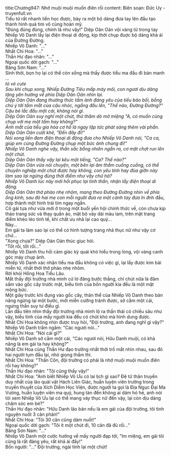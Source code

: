 title:Chương947: Nhớ muội muội muốn điên rồi
content:
Biên soạn: Đức Uy - truyenfull.vn<br>Tiểu tử rất nhanh liền học được, bày ra một bộ dáng đưa tay lên đầu tạo thành hình quả tim vô cùng hoàn mỹ.<br>"Đúng đúng đúng, chính là như vậy!" Diệp Oản Oản vội vàng từ trong tay Nhiếp Vô Danh lấy lại điện thoại di động, kịp thời chụp đuợc bộ dáng khả ái của Đường Đường.<br>Nhiếp Vô Danh: "..."<br>Nhất Chi Hoa: "..."<br>Thần Hư đạo nhân: "..."<br>Ngoại quốc dời gạch: "..."<br>Băng Sơn Nam: "..."<br>Sinh thời, bọn họ lại có thể còn sống mà thấy được tiểu ma đầu đi bán manh *...<br>*tỏ vẻ cute<br>Sau khi chụp xong, Nhiếp Đường Tiêu mấp máy môi, con ngươi dịu dàng lặng yên hướng về phía Diệp Oản Oản nhìn lại.<br>Diệp Oản Oản đang thưởng thức tấm ảnh đáng yêu của tiểu bảo bối, bỗng chú ý tới tầm mắt của cậu nhóc, ngẩng đầu lên, "Thế nào, Đường Đường?"<br>Cậu bé lắc đầu một cái, không nói gì.<br>Diệp Oản Oản suy nghĩ một chút, thử thăm dò mở miệng "A, có muốn cùng chụp với mẹ một tấm hay không?"<br>Ánh mắt của tiểu gia hỏa cơ hồ là ngay lập tức phát sáng thêm vài phần.<br>Diệp Oản Oản cười khẽ, "Đến đây đi!"<br>Nói xong liền đem điện thoại di động đưa cho Nhiếp Vô Danh nói, "Ca ca, giúp em cùng Đường Đường chụp một bức ảnh chung đi!"<br>Nhiếp Vô Danh nghe vậy, thần sắc bỗng nhiên ngẩn ra, cơ mặt chợt run lên một chút.<br>Diệp Oản Oản thấy vậy lại kêu một tiếng, "Ca? Thế nào?"<br>Diệp Oản Oản vừa nói chuyện, một bên lại âm thầm cuống cuồng, có thể chuyên nghiệp một chút được hay không, con yêu tinh hay đùa giỡn này làm sao lại ngừng đúng thời điểm như vậy chứ hả?<br>Nhiếp Vô Danh lúc này mới hồi phục lại tinh thần, nhận lấy điện thoại di động.<br>Diệp Oản Oản thở phào nhẹ nhõm, mang theo Đường Đường nhìn về phía ống kính, sau đó hai mẹ con mỗi người đưa ra một cánh tay đưa l*n đ*nh đầu, hợp thành một hình trái tim ngay ngắn.<br>Cô gái tựa như vừa mới ở trong một buổi yến hội chính thức về, còn chưa kịp tháo trang sức và thay quần áo, mặt bộ váy dài màu lam, trên mặt trang điểm khéo léo tinh tế, khí chất ưu nhã lại cao quý...<br>Này...<br>Em gái ta làm sao lại có thể có hình tượng trang nhã thục nữ như vậy cơ chứ...<br>"Xong chưa?" Diệp Oản Oản thúc giục hỏi.<br>"Tốt rồi, tốt rồi..."<br>Nhiếp Vô Danh thu hồi cảm giác kỳ quái khó hiểu trong lòng, vội vàng canh góc máy chụp ảnh.<br>Nhiếp Vô Danh xác nhận tiểu ma đầu không có việc gì, lại lấy được kim bài miễn tử, nhất thời thở phào nhẹ nhõm.<br>Rời khỏi Hồng Hoa Tiểu Lâu.<br>Mắt thấy đội trưởng nhà mình cứ lơ đãng bước thẳng, chỉ chút nữa là đâm sầm vào gốc cây trước mặt, biểu tình của bốn người kia đều là một mặt mộng bức.<br>Một giây trước khi đụng vào gốc cây, thân thể của Nhiếp Vô Danh theo bản năng ngừng lại một bước, mới miễn cưỡng tránh được, sờ cằm một cái, ngưng thần suy tư điều gì.<br>Lần đầu tiên nhìn thấy đội trưởng nhà mình lộ ra thần thái có chiều sâu như vậy, biểu tình của mấy người kia đều có chút khó mà hình dung được.<br>Nhất Chi Hoa không nhịn được truy hỏi, "Đội trưởng, anh đang nghĩ gì vậy?"<br>Nhiếp Vô Danh trầm ngâm: "Các ngươi nói..."<br>Nhất Chi Hoa: "Nói cái gì?"<br>Nhiếp Vô Danh sờ cằm một cái, "Các ngươi nói, Hữu Danh muội, có khả năng là em gái ta hay không?"<br>Nhất Chi Hoa cùng Thần Hư đạo trưởng nhất thời trố mắt nhìn nhau, sau đó hai người tụm đầu lại, nhỏ giọng thầm thì.<br>Nhất Chi Hoa: "Thần Côn, đội trưởng có phải là nhớ muội muội muốn điên rồi hay không?"<br>Thần Hư đạo nhân: "Tôi cũng thấy vậy!"<br>Nhất Chi Hoa: "Anh biết Nhiếp Vô Ưu có lai lịch gì sao? Đệ tử thân truyền duy nhất của lão quái vật Hách Liên Giác, huấn luyện viên trưởng trong truyền thuyết của Xích Diễm Học Viện, được người ta gọi là Địa Ngục Đại Ma Vương, huấn luyện viên ma quỷ, hung tàn đến không ai dám hó hé, anh nói tôi xem Nhiếp Vô Ưu lại có thể mang váy thục nữ đến vậy, lại còn dịu dàng chăm sóc em bé?"<br>Thần Hư đạo nhân: "Hữu Danh lão bản nếu là em gái của đội trưởng, tôi tình nguyện nuốt 3 cân phân!"<br>Nhất Chi Hoa: "Tôi 30 cân cũng dám nuốt!"<br>Ngoại quốc dời gạch: "Tôi ít một chút đi, 10 cân đã đủ rồi..."<br>Băng Sơn Nam: "..."<br>Nhiếp Vô Danh một cước hướng về mấy người đạp tới, "Im miệng, em gái tôi cũng là rất đáng yêu, rất khả ái đấy!"<br>Bốn người: "..." Đội trưởng, ngài tỉnh lại một chút!